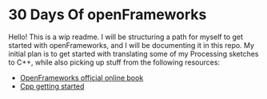 # 30 Days Of openFrameworks
Hello! This is a wip readme. I will be structuring a path for myself to get started with openFrameworks, and I will be documenting it in this repo. My initial plan is to get started with translating some of my Processing sketches to C++, while also picking up stuff from the following resources:
- [OpenFrameworks official online book](https://openframeworks.cc/ofBook/chapters/foreword.html)
- [Cpp getting started](http://www.cplusplus.com/doc/tutorial/)

